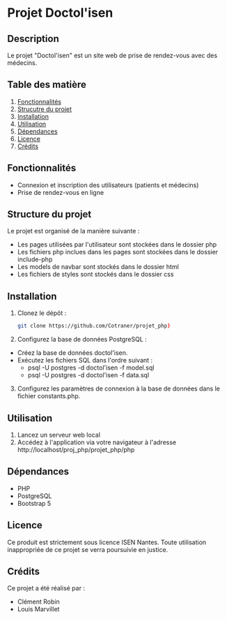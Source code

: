 # Projet Doctol'isen

## Description
Le projet "Doctol'isen" est un site web de prise de rendez-vous avec des médecins. 

## Table des matière
1. [Fonctionnalités](#fonctionnalités)
2. [Strucutre du projet](#structure-du-projet)
3. [Installation](#installation)
4. [Utilisation](#utilisation)
5. [Dépendances](#dépendances)
6. [Licence](#licence)
7. [Crédits](#crédits)

## Fonctionnalités
- Connexion et inscription des utilisateurs (patients et médecins)
- Prise de rendez-vous en ligne

## Structure du projet
Le projet est organisé de la manière suivante :
- Les pages utilisées par l'utilisateur sont stockées dans le dossier php
- Les fichiers php inclues dans les pages sont stockées dans le dossier include-php
- Les models de navbar sont stockés dans le dossier html
- Les fichiers de styles sont stockés dans le dossier css

## Installation
1. Clonez le dépôt :
   ```bash
   git clone https://github.com/Cotraner/projet_php)

2. Configurez la base de données PostgreSQL :
- Créez la base de données doctol'isen.
- Exécutez les fichiers SQL dans l'ordre suivant :
    - psql -U postgres -d doctol'isen -f model.sql
    - psql -U postgres -d doctol'isen -f data.sql

3. Configurez les paramètres de connexion à la base de données dans le fichier constants.php.

## Utilisation
1. Lancez un serveur web local
2. Accédez à l'application via votre navigateur à l'adresse http://localhost/proj_php/projet_php/php

## Dépendances
- PHP
- PostgreSQL
- Bootstrap 5

## Licence
Ce produit est strictement sous licence ISEN Nantes.
Toute utilisation inappropriée de ce projet se verra poursuivie en justice.

## Crédits
Ce projet a été réalisé par :
 - Clément Robin
 - Louis Marvillet

